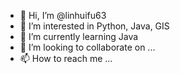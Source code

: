 - 👋 Hi, I’m @linhuifu63
- 👀 I’m interested in Python, Java, GIS
- 🌱 I’m currently learning Java
- 💞️ I’m looking to collaborate on ...
- 📫 How to reach me ...

<!---
linhuifu63/linhuifu63 is a ✨ special ✨ repository because its `README.md` (this file) appears on your GitHub profile.
You can click the Preview link to take a look at your changes.
--->
